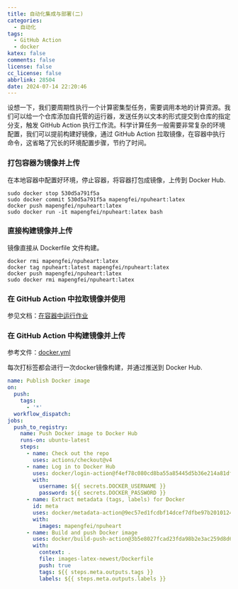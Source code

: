 ```yaml
---
title: 自动化集成与部署(二)
categories:
  - 自动化
tags:
  - GitHub Action
  - docker
katex: false
comments: false
license: false
cc_license: false
abbrlink: 28504
date: 2024-07-14 22:20:46
---
```

设想一下，我们要周期性执行一个计算密集型任务，需要调用本地的计算资源。我们可以给一个仓库添加自托管的运行器，发送任务以文本的形式提交到仓库的指定分支，触发 GitHub Action 执行工作流。科学计算任务一般需要非常复杂的环境配置，我们可以提前构建好镜像，通过 GitHub Action 拉取镜像，在容器中执行命令，这省略了冗长的环境配置步骤，节约了时间。

<!--more-->

### 打包容器为镜像并上传

在本地容器中配置好环境，停止容器，将容器打包成镜像，上传到 Docker Hub.
```
sudo docker stop 530d5a791f5a
sudo docker commit 530d5a791f5a mapengfei/npuheart:latex
docker push mapengfei/npuheart:latex
sudo docker run -it mapengfei/npuheart:latex bash
```

### 直接构建镜像并上传
镜像直接从 Dockerfile 文件构建。
```
docker rmi mapengfei/npuheart:latex
docker tag npuheart:latest mapengfei/npuheart:latex
docker push mapengfei/npuheart:latex
sudo docker rmi mapengfei/npuheart:latex
```

### 在 GitHub Action 中拉取镜像并使用
参见文档：[在容器中运行作业](https://docs.github.com/zh/actions/using-jobs/running-jobs-in-a-container)

### 在 GitHub Action 中构建镜像并上传

参考文件：[docker.yml](https://github.com/shaoyaoqian/docker-computing-images/blob/ubuntu-cuda-deal/docker-compose.yml)

每次打标签都会进行一次docker镜像构建，并通过推送到 Docker Hub.


```yml
name: Publish Docker image
on:
  push:
    tags:
      - '*'
  workflow_dispatch:
jobs:
  push_to_registry:
    name: Push Docker image to Docker Hub
    runs-on: ubuntu-latest
    steps:
      - name: Check out the repo
        uses: actions/checkout@v4
      - name: Log in to Docker Hub
        uses: docker/login-action@f4ef78c080cd8ba55a85445d5b36e214a81df20a
        with:
          username: ${{ secrets.DOCKER_USERNAME }}
          password: ${{ secrets.DOCKER_PASSWORD }}
      - name: Extract metadata (tags, labels) for Docker
        id: meta
        uses: docker/metadata-action@9ec57ed1fcdbf14dcef7dfbe97b2010124a938b7
        with:
          images: mapengfei/npuheart
      - name: Build and push Docker image
        uses: docker/build-push-action@3b5e8027fcad23fda98b2e3ac259d8d67585f671
        with:
          context: .
          file: images-latex-newest/Dockerfile
          push: true
          tags: ${{ steps.meta.outputs.tags }}
          labels: ${{ steps.meta.outputs.labels }}
```
